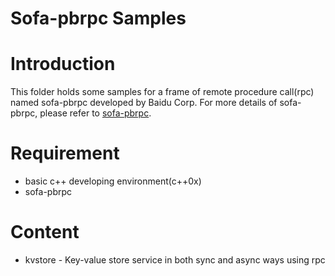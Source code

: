 Sofa-pbrpc Samples
====

# Introduction
This folder holds some samples for a frame of remote procedure call(rpc) named sofa-pbrpc developed by Baidu Corp. For more details of sofa-pbrpc, please refer to [sofa-pbrpc](https://github.com/baidu/sofa-pbrpc).

# Requirement
* basic c++ developing environment(c++0x)
* sofa-pbrpc

# Content
* kvstore - Key-value store service in both sync and async ways using rpc

